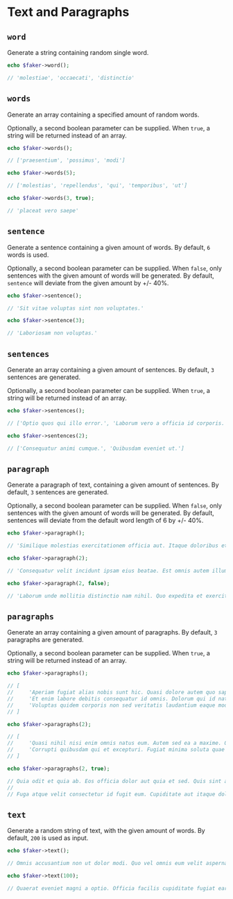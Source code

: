 # Text and Paragraphs

## `word`

Generate a string containing random single word.

```php
echo $faker->word();

// 'molestiae', 'occaecati', 'distinctio'
```

## `words`

Generate an array containing a specified amount of random words.

Optionally, a second boolean parameter can be supplied. When `true`, a string will be returned instead of an array.

```php
echo $faker->words();

// ['praesentium', 'possimus', 'modi']

echo $faker->words(5);

// ['molestias', 'repellendus', 'qui', 'temporibus', 'ut']

echo $faker->words(3, true);

// 'placeat vero saepe'
```

## `sentence`

Generate a sentence containing a given amount of words. By default, `6` words is used.

Optionally, a second boolean parameter can be supplied. When `false`, only sentences with the given amount of words will
be generated. By default, `sentence` will deviate from the given amount by +/- 40%.

```php
echo $faker->sentence();

// 'Sit vitae voluptas sint non voluptates.'

echo $faker->sentence(3);

// 'Laboriosam non voluptas.'
```

## `sentences`

Generate an array containing a given amount of sentences. By default, `3` sentences are generated.

Optionally, a second boolean parameter can be supplied. When `true`, a string will be returned instead of an array.

```php
echo $faker->sentences();

// ['Optio quos qui illo error.', 'Laborum vero a officia id corporis.', 'Saepe provident esse hic eligendi.']

echo $faker->sentences(2);

// ['Consequatur animi cumque.', 'Quibusdam eveniet ut.']
```

## `paragraph`

Generate a paragraph of text, containing a given amount of sentences. By default, `3` sentences are generated.

Optionally, a second boolean parameter can be supplied. When `false`, only sentences with the given amount of words will
be generated. By default, sentences will deviate from the default word length of 6 by +/- 40%.

```php
echo $faker->paragraph();

// 'Similique molestias exercitationem officia aut. Itaque doloribus et rerum voluptate iure. Unde veniam magni dignissimos expedita eius.'

echo $faker->paragraph(2);

// 'Consequatur velit incidunt ipsam eius beatae. Est omnis autem illum iure.'

echo $faker->paragraph(2, false);

// 'Laborum unde mollitia distinctio nam nihil. Quo expedita et exercitationem voluptas impedit.'
```

## `paragraphs`

Generate an array containing a given amount of paragraphs. By default, `3` paragraphs are generated.

Optionally, a second boolean parameter can be supplied. When `true`, a string will be returned instead of an array.

```php
echo $faker->paragraphs();

// [
//     'Aperiam fugiat alias nobis sunt hic. Quasi dolore autem quo sapiente et distinctio. Dolor ipsum saepe quaerat possimus molestiae placeat iste.', 
//     'Et enim labore debitis consequatur id omnis. Dolorum qui id natus tenetur doloremque sed. Delectus et quis sit quod. Animi assumenda dolorum voluptate nobis aut.',
//     'Voluptas quidem corporis non sed veritatis laudantium eaque modi. Quidem est et est deserunt. Voluptatem magni assumenda voluptas et qui delectus.'
// ]

echo $faker->paragraphs(2);

// [
//     'Quasi nihil nisi enim omnis natus eum. Autem sed ea a maxime. Qui eaque doloribus sit et ab repellat. Aspernatur est rem ut.',
//     'Corrupti quibusdam qui et excepturi. Fugiat minima soluta quae sunt. Aperiam adipisci quas minus eius.'
// ]

echo $faker->paragraphs(2, true);

// Quia odit et quia ab. Eos officia dolor aut quia et sed. Quis sint amet aut. Eius enim sint praesentium error quo sed eligendi. Quo id sint et amet dolorem rem maiores.
//
// Fuga atque velit consectetur id fugit eum. Cupiditate aut itaque dolores praesentium. Eius sunt ut ut ipsam.
```

##  `text`

Generate a random string of text, with the given amount of words. By default, `200` is used as input.

```php
echo $faker->text();

// Omnis accusantium non ut dolor modi. Quo vel omnis eum velit aspernatur pariatur. Blanditiis nisi accusantium a deleniti. Nam aut dolorum aut officiis consequatur.

echo $faker->text(100);

// Quaerat eveniet magni a optio. Officia facilis cupiditate fugiat earum ipsam nemo nulla.
```
